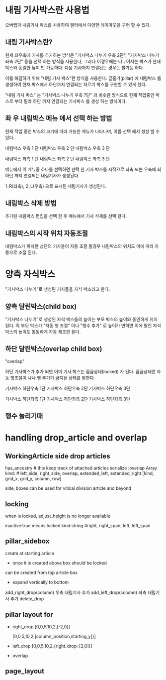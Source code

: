 
# 내림 기사박스란 사용법

오버랩과 내림기사 박스를 사용하여 필라에서 다양한 레이아웃을 구현 할 수 있다.

## 내림 기사박스란?

현재 좌우측에 기사를 추가하는 방식은 "기사박스 나누기 우측 2단", "기사박스 나누기 좌측 2단" 등을 선택 하는 방식을 사용한다,
그러나 이경우에는 나누어지는 박스가 현재 박스와 동일한 높이 만 가능하다.
다음 기사까지 연결된는 경우는 불가능 하다.

이를 해결하기 위해 "내림 기사 박스"란 방식을 사용한다.
글줄기(pillar) 에 내림박스 를 생성하여 현재 박스에서 하단까지 연결되는 자르기 박스를 구현할 수 있게 헸다.

"내림 기사 박스" 는 "기사박스 나누기 우측 ?단" 과 비슷한 방식으로 현재 작업중인 박스로 부터
필라 하단 까지 연결되는 기사박스 를 생성 하는 방식이다.


## 좌 우 내림박스 메뉴 에서 선택 하는 방법

현재 작업 중인 박스의 크기에 따라 가능한 메뉴가 나타나며, 이를 선택 헤서 생성 할 수 있다.

내림박스 우측 1 단 
내림박스 우측 2 단 
내림박스 우측 3 단 

내림박스 좌측 1 단 
내림박스 좌측 2 단 
내림박스 좌측 3 단 

메뉴에서 위 메뉴중 하나를 선택하면 선택 한 기사 박스를 시작으로 좌측 또는 우측에 최하단 까지 연결되는 내림기사가 생성된다.

1_R(좌측), 2_L(우측) 으로 표시된 내림기사가 생성된다.

## 내림박스 삭제 방법

추가된 내림박스 편집을 선택 한 후 메뉴에서 기사 삭제를 선택 한다.


## 내림박스의 시작 위치 자동조절

내림박스가 위치한 상단의 기사들이 자동 조절 될경우 내림박스의 위치도 이에 따라 자동으로 조절 된다.


# 양측 자식박스

"기사박스 나누기"로 생성된 기사들을 자식 박스라고 한다.

## 양측 달린박스(child box)

"기사박스 나누기"로 생성된 자식 박스들의 높이는 부모 박스의 높이와 동인하게 유지 된다.
즉 부모 박스가 "자동 행 조절" 이나 "행수 추가" 로 높이가 변하면 이에 딸린 자식박스의 높이도 동일하게 자동 재조판 된다.

## 하단 달린박스(overlap child box)

"overlap"

하단 기사박스가 추가 되면 어미 기사 박스는 잠금상태(locked) 가 된다.
잠금상태란 자동 행조절이 나나 행 추가가 금지된 상태를 말한다.

기사박스 하단우측 1단
기사박스 하단우측 2단
기사박스 하단우측 3단

기사박스 하단좌측 1단
기사박스 하단좌측 2단
기사박스 하단좌측 3단

## 행수 늘리기때



# handling drop_article and overlap

## WorkingArticle side drop articles
  has_ancestry # this keep track of attached articles 
  serialize :overlap Array 
    kind: # left_side, right_side, overlap, extended_left, extended_right
    [kind, grid_x, grid_y, column, row]

side_boxes can be used for vitical division article and beyond 

## locking
  when is locked, adjust_height is no longer available

  inactive:true means locked
  kind:string #right, right_span, left, left_span

## pillar_sidebox
create at starting article
  - once it is created above box should be locked


can be created from top article box
  - expand vertically to bottom

  add_right_drop(column) 우측 내림기사 추가
  add_left_drop(column)  좌측 내림기사 추가
  delete_drop

## pillar layout for 
  - right_drop
    [0,0,5,10,2,[-2,0]]

    [0,0,5,10,2,[column_position,starting_y]}]
  - left_drop
    [0,0,5,10,2,{right_drop: [2,0]}]

  - overlap

## page_layout 
  